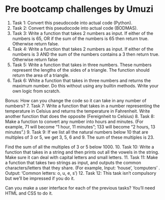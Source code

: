 # Pre bootcamp challenges by Umuzi

1. Task 1: Convert this pseudocode into actual code (Python).
2. Task 2: Convert this pseudocode into actual code (BODMAS).
3. Task 3: Write a function that takes 2 numbers as input. If either of the numbers is 65, OR if the sum of the numbers is 65 then return true. Otherwise return false.
4. Task 4: Write a function that takes 2 numbers as input. If either of the numbers is 3 AND the sum of the numbers contains a 3 then return true. Otherwise return false
5. Task 5: Write a function that takes in three numbers. These numbers represent the lengths of the sides of a triangle. The function should return the area of a triangle.
6. Task 6: White a function that takes in three numbers and returns the maximum number. Do this without using any builtin methods. Write your own logic from scratch.

Bonus: How can you change the code so it can take in any number of numbers?
7. Task 7: Write a function that takes in a number representing the temperature in Celsius and returns the temperature in Fahrenheit. Write another function that does the opposite (Fereignheit to Celsius)
8. Task 8: Make a function to convert any number into hours and minutes. (For example, 71 will become “1 hour, 11 minutes”; 133 will become “2 hours, 13 minutes”.)
9. Task 9: If we list all the natural numbers below 10 that are multiples of 3 or 5, we get 3, 5, 6 and 9. The sum of these multiples is 23.

Find the sum of all the multiples of 3 or 5 below 1000.
10. Task 10: Write a function that takes in a string and then prints out all the vowels in the string. Make sure it can deal with capital letters and small letters.
11. Task 11: Make a function that takes two strings as input, and outputs the common characters/letters that they share. (For example, Input: ‘house’, ‘computers’ . Output: ‘Common letters: o, u, e, s’)
12. Task 12: This task isn’t compulsory but we’ll be impressed if you do it.

Can you make a user interface for each of the previous tasks? You’ll need HTML and CSS to do it.
